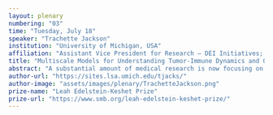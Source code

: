 ```yaml
---
layout: plenary
numbering: "03"
time: "Tuesday, July 18"
speaker: "Trachette Jackson"
institution: "University of Michigan, USA"
affiliation: "Assistant Vice President for Research – DEI Initiatives; Professor of Mathematics; University Diversity and Social Transformation Professor"
title: "Multiscale Models for Understanding Tumor-Immune Dynamics and Optimizing Immune and Targeted Therapy Schedules"
abstract: "A substantial amount of medical research is now focusing on the molecular biology of individual tumors to selectively target pathways involved in tumor progression.  Increased understanding of molecular mechanisms that mediate the pathogenesis of cancers is leading to careful manipulation of these pathways, and new cell-specific approaches to cancer therapy are now being developed.  At the same time, advances in cancer immunotherapies have dramatically transformed the cancer treatment landscape.  Using data-driven computational models is a powerful and practical way to investigate the therapeutic potential of novel combinations of these two very different strategies for clinical cancer treatment.  This talk will showcase a suite of mathematical models designed to optimize the use of targeted drug treatment strategies in combination with immunotherapy.  The goal is to gain a more robust understanding of how specific tumor mutations affect the immune system and ultimately impact the efficacy of combination therapy.  Combined with existing and newly generated experimental data, these mathematical models are poised to improve the ability to connect promising drugs for clinical trials and reduce the time and costs associated with transitioning novel therapeutic approaches from equations to bench to bedside."
author-url: "https://sites.lsa.umich.edu/tjacks/"
author-image: "assets/images/plenary/TrachetteJackson.png"
prize-name: "Leah Edelstein-Keshet Prize"
prize-url: "https://www.smb.org/leah-edelstein-keshet-prize/"
---
```

